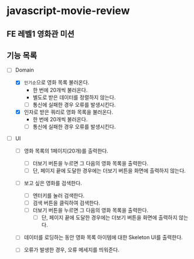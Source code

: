 # javascript-movie-review

## FE 레벨1 영화관 미션

## 기능 목록

- [ ] Domain

  - [x] `인기순`으로 영화 목록 불러온다.
    - 한 번에 20개씩 불러온다.
    - 별도로 받은 데이터를 정렬하지 않는다.
    - [ ] 통신에 실패한 경우 오류를 발생시킨다.
  - [x] 인자로 받은 쿼리로 영화 목록을 불러온다.
    - 한 번에 20개씩 불러온다.
    - [ ] 통신에 실패한 경우 오류를 발생시킨다.

- [ ] UI

  - [ ] 영화 목록의 1페이지(20개)를 출력한다.

    - [ ] 더보기 버튼을 누르면 그 다음의 영화 목록을 출력한다.
    - [ ] 단, 페이지 끝에 도달한 경우에는 더보기 버튼을 화면에 출력하지 않는다.

  - [ ] 보고 싶은 영화를 검색한다.

    - [ ] 엔터키를 눌러 검색한다.
    - [ ] 검색 버튼을 클릭하여 검색한다.
    - [ ] 더보기 버튼을 누르면 그 다음의 영화 목록을 출력한다.
      - [ ] 단, 페이지 끝에 도달한 경우에는 더보기 버튼을 화면에 출력하지 않는다.

  - [ ] 데이터를 로딩하는 동안 영화 목록 아이템에 대한 Skeleton UI를 출력한다.
  - [ ] 오류가 발생한 경우, 오류 메세지를 띄워준다.
